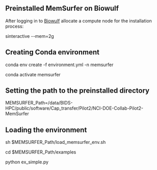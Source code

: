 ## Preinstalled MemSurfer on Biowulf

After logging in to [Biowulf](https://hpc.nih.gov/docs/connect.html) allocate a compute node for the installation process:

sinteractive --mem=2g

## Creating Conda environment
conda env create -f environment.yml -n memsurfer

conda activate memsurfer

## Setting the path to the preinstalled directory

MEMSURFER_Path=/data/BIDS-HPC/public/software/Cap_transfer/Pilot2/NCI-DOE-Collab-Pilot2-MemSurfer

## Loading the environment
sh $MEMSURFER_Path/load_memsurfer_env.sh

cd $MEMSURFER_Path/examples

python ex_simple.py
